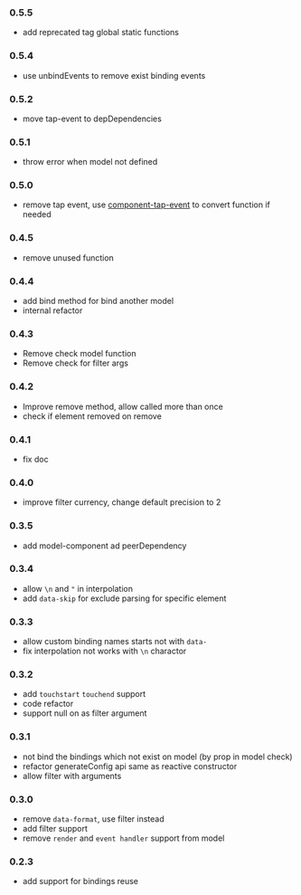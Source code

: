 ### 0.5.5

* add reprecated tag global static functions

### 0.5.4

* use unbindEvents to remove exist binding events

### 0.5.2

* move tap-event to depDependencies

### 0.5.1
* throw error when model not defined

### 0.5.0
* remove tap event, use [component-tap-event](https://github.com/chemzqm/tap-event) to convert function if needed

### 0.4.5
* remove unused function

### 0.4.4
* add bind method for bind another model
* internal refactor

### 0.4.3
* Remove check model function
* Remove check for filter args

### 0.4.2
* Improve remove method, allow called more than once
* check if element removed on remove

### 0.4.1
* fix doc

### 0.4.0
* improve filter currency, change default precision to 2

### 0.3.5
* add model-component ad peerDependency

### 0.3.4
* allow `\n` and `"` in interpolation
* add `data-skip` for exclude parsing for specific element

### 0.3.3
* allow custom binding names starts not with `data-`
* fix interpolation not works with `\n` charactor

### 0.3.2
* add `touchstart` `touchend` support
* code refactor
* support null on as filter argument

### 0.3.1
* not bind the bindings which not exist on model (by prop in model check)
* refactor generateConfig api same as reactive constructor
* allow filter with arguments

### 0.3.0
* remove `data-format`, use filter instead
* add filter support
* remove `render` and `event handler` support from model

### 0.2.3
* add support for bindings reuse
